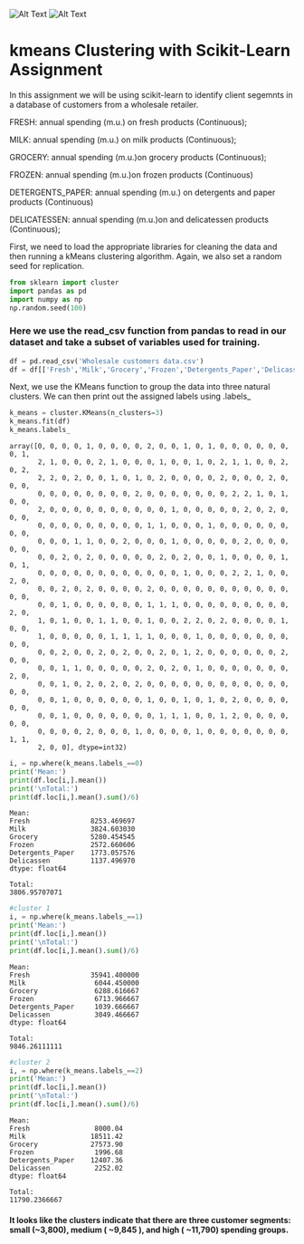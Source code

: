 
![Alt Text](http://spark-mooc.github.io/web-assets/images/python-logo-master-v3-TM-flattened_small.png)
![Alt Text](http://spark-mooc.github.io/web-assets/images/ta_Spark-logo-small.png)
# kmeans Clustering with Scikit-Learn Assignment


In this assignment we will be using scikit-learn to identify client segemnts in a database of customers from a wholesale retailer.

FRESH: annual spending (m.u.) on fresh products (Continuous);

MILK: annual spending (m.u.) on milk products (Continuous);

GROCERY: annual spending (m.u.)on grocery products (Continuous);

FROZEN: annual spending (m.u.)on frozen products (Continuous)

DETERGENTS_PAPER: annual spending (m.u.) on detergents and paper products (Continuous)

DELICATESSEN: annual spending (m.u.)on and delicatessen products (Continuous);

First, we need to load the appropriate libraries for cleaning the data and then running a kMeans clustering algorithm. Again, we also set a random seed for replication.



```python
from sklearn import cluster
import pandas as pd
import numpy as np
np.random.seed(100)
```

### Here we use the read_csv function from pandas to read in our dataset and take a subset of variables used for training.


```python
df = pd.read_csv('Wholesale customers data.csv')
df = df[['Fresh','Milk','Grocery','Frozen','Detergents_Paper','Delicassen']]


```

Next, we use the KMeans function to group the data into three natural clusters. We can then print out the assigned labels using .labels_


```python
k_means = cluster.KMeans(n_clusters=3)
k_means.fit(df) 
k_means.labels_
```




    array([0, 0, 0, 0, 1, 0, 0, 0, 0, 2, 0, 0, 1, 0, 1, 0, 0, 0, 0, 0, 0, 0, 1,
           2, 1, 0, 0, 0, 2, 1, 0, 0, 0, 1, 0, 0, 1, 0, 2, 1, 1, 0, 0, 2, 0, 2,
           2, 2, 0, 2, 0, 0, 1, 0, 1, 0, 2, 0, 0, 0, 0, 2, 0, 0, 0, 2, 0, 0, 0,
           0, 0, 0, 0, 0, 0, 0, 0, 2, 0, 0, 0, 0, 0, 0, 0, 2, 2, 1, 0, 1, 0, 0,
           2, 0, 0, 0, 0, 0, 0, 0, 0, 0, 0, 1, 0, 0, 0, 0, 0, 2, 0, 2, 0, 0, 0,
           0, 0, 0, 0, 0, 0, 0, 0, 0, 1, 1, 0, 0, 0, 1, 0, 0, 0, 0, 0, 0, 0, 0,
           0, 0, 0, 1, 1, 0, 0, 2, 0, 0, 0, 1, 0, 0, 0, 0, 0, 2, 0, 0, 0, 0, 0,
           0, 0, 2, 0, 2, 0, 0, 0, 0, 0, 2, 0, 2, 0, 0, 1, 0, 0, 0, 0, 1, 0, 1,
           0, 0, 0, 0, 0, 0, 0, 0, 0, 0, 0, 0, 1, 0, 0, 0, 2, 2, 1, 0, 0, 2, 0,
           0, 0, 2, 0, 2, 0, 0, 0, 0, 2, 0, 0, 0, 0, 0, 0, 0, 0, 0, 0, 0, 0, 0,
           0, 0, 1, 0, 0, 0, 0, 0, 0, 1, 1, 1, 0, 0, 0, 0, 0, 0, 0, 0, 0, 2, 0,
           1, 0, 1, 0, 0, 1, 1, 0, 0, 1, 0, 0, 2, 2, 0, 2, 0, 0, 0, 0, 1, 0, 0,
           1, 0, 0, 0, 0, 0, 1, 1, 1, 1, 0, 0, 0, 1, 0, 0, 0, 0, 0, 0, 0, 0, 0,
           0, 0, 2, 0, 0, 2, 0, 2, 0, 0, 2, 0, 1, 2, 0, 0, 0, 0, 0, 0, 2, 0, 0,
           0, 0, 1, 1, 0, 0, 0, 0, 0, 2, 0, 2, 0, 1, 0, 0, 0, 0, 0, 0, 0, 2, 0,
           0, 0, 1, 0, 2, 0, 2, 0, 2, 0, 0, 0, 0, 0, 0, 0, 0, 0, 0, 0, 0, 0, 0,
           0, 0, 1, 0, 0, 0, 0, 0, 0, 1, 0, 0, 1, 0, 1, 0, 2, 0, 0, 0, 0, 0, 0,
           0, 0, 1, 0, 0, 0, 0, 0, 0, 0, 1, 1, 1, 0, 0, 1, 2, 0, 0, 0, 0, 0, 0,
           0, 0, 0, 0, 2, 0, 0, 0, 1, 0, 0, 0, 0, 1, 0, 0, 0, 0, 0, 0, 0, 1, 1,
           2, 0, 0], dtype=int32)




```python
i, = np.where(k_means.labels_==0)
print('Mean:')
print(df.loc[i,].mean())
print('\nTotal:')
print(df.loc[i,].mean().sum()/6)

```

    Mean:
    Fresh               8253.469697
    Milk                3824.603030
    Grocery             5280.454545
    Frozen              2572.660606
    Detergents_Paper    1773.057576
    Delicassen          1137.496970
    dtype: float64
    
    Total:
    3806.95707071



```python
#cluster 1
i, = np.where(k_means.labels_==1)
print('Mean:')
print(df.loc[i,].mean())
print('\nTotal:')
print(df.loc[i,].mean().sum()/6)

```

    Mean:
    Fresh               35941.400000
    Milk                 6044.450000
    Grocery              6288.616667
    Frozen               6713.966667
    Detergents_Paper     1039.666667
    Delicassen           3049.466667
    dtype: float64
    
    Total:
    9846.26111111



```python
#cluster 2
i, = np.where(k_means.labels_==2)
print('Mean:')
print(df.loc[i,].mean())
print('\nTotal:')
print(df.loc[i,].mean().sum()/6)
```

    Mean:
    Fresh                8000.04
    Milk                18511.42
    Grocery             27573.90
    Frozen               1996.68
    Detergents_Paper    12407.36
    Delicassen           2252.02
    dtype: float64
    
    Total:
    11790.2366667


#### It looks like the clusters indicate that there are three customer segments: small (~3,800), medium ( ~9,845 ), and high ( ~11,790) spending groups.
